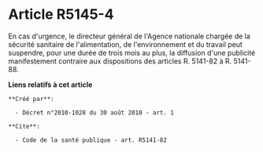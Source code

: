 # Article R5145-4

En cas d'urgence, le directeur général de l'Agence nationale chargée de la sécurité sanitaire de l'alimentation, de
l'environnement et du travail peut suspendre, pour une durée de trois mois au plus, la diffusion d'une publicité
manifestement contraire aux dispositions des articles R. 5141-82 à R. 5141-88.

**Liens relatifs à cet article**

	**Créé par**:

	  - Décret n°2010-1028 du 30 août 2010 - art. 1

	**Cite**:

	  - Code de la santé publique - art. R5141-82
